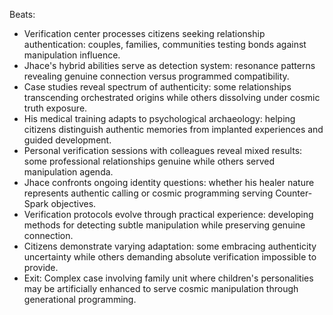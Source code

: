 ﻿---
series: 3
novella: 2
file: S3N2_CH01
type: chapter
pov: Jhace
setting: Authenticity verification center - relationship testing
word_target_min: 1201
word_target_max: 2299
status: outline
---

Beats:
- Verification center processes citizens seeking relationship authentication: couples, families, communities testing bonds against manipulation influence.
- Jhace's hybrid abilities serve as detection system: resonance patterns revealing genuine connection versus programmed compatibility.
- Case studies reveal spectrum of authenticity: some relationships transcending orchestrated origins while others dissolving under cosmic truth exposure.
- His medical training adapts to psychological archaeology: helping citizens distinguish authentic memories from implanted experiences and guided development.
- Personal verification sessions with colleagues reveal mixed results: some professional relationships genuine while others served manipulation agenda.
- Jhace confronts ongoing identity questions: whether his healer nature represents authentic calling or cosmic programming serving Counter-Spark objectives.
- Verification protocols evolve through practical experience: developing methods for detecting subtle manipulation while preserving genuine connection.
- Citizens demonstrate varying adaptation: some embracing authenticity uncertainty while others demanding absolute verification impossible to provide.
- Exit: Complex case involving family unit where children's personalities may be artificially enhanced to serve cosmic manipulation through generational programming.
